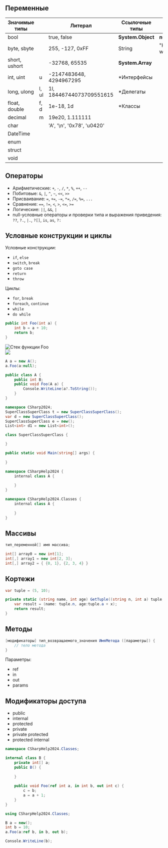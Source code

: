 ## Переменные

| Значимые типы |       | Литерал                     | Ссылочные типы    |                |
| ------------- | ----- | --------------------------- | ----------------- | -------------- |
| bool          |       | true, false                 | **System.Object** | **null**       |
| byte, sbyte   |       | 255, -127, 0xFF             | String            | "Hello world!" |
| short, ushort |       | -32768, 65535               | **System.Array**  |                |
| int, uint     | u     | -2147483648, 4294967295     | \*Интерфейсы      |                |
| long, ulong   | l, ul | 1l, 18446744073709551615    | \*Делегаты        |                |
| float, double | f, d  | 1e-18, 1d                   | \*Классы          |                |
| decimal       | m     | 19e20, 1.111111             |                   |                |
| char          |       | 'A', '\\n', '0x78', 'u0420' |                   |                |
| DateTime      |       |                             |                   |                |
| enum          |       |                             |                   |                |
| struct        |       |                             |                   |                |
| void          |       |                             |                   |                |
## Операторы
- Арифметические: `+`, `-`, `/`, `*`, `%`, `++`, `--`
- Побитовые: `&`, `|`, `^`, `~`, `<<`, `>>`
- Присваивание: `=`, `+=`, `-=`, `*=`, `/=`, `%=`, `...`
- Сравнение: `==`, `!=`, `<`, `>`, `<=`, `>=`
- Логические: `||`, `&&`, `|`
- null-условные операторы и проверки типа и выражения приведения: `??`, `?.`, `|.`, `?[]`, `is`, `as`, `?:`
## Условные конструкции и циклы
Условные конструкции:
- `if`, `else`
- `switch`, `break`
- `goto case`
- `return`
- `throw`
  
Циклы:
- `for`, `break`
- `foreach`, `continue`
- `while`
- `do while`

```cs
public int Foo(int a) {
	int b = a + 10;
	return b;
}
```
![Стек функции Foo](../Pictures/01_01.%20Стек%20функции%20Foo.png)  
![](../Pictures/01_01.%20Стек%20функции%20Foo.png)  
```cs
A a = new A();
a.Foo(a:null);

public class A {
	public int B;
	public void Foo(A a) {
		Console.WriteLine(a?.ToString());
	}
}
```
  
```cs
namespace CSharp2024;
SuperClassSuperClass t = new SuperClassSuperClass();
var d = new SuperClassSuperClass();
SuperClassSuperClass e = new();
List<int> d1 = new List<int>();

class SuperClassSuperClass {

}

public static void Main(string[] args) {
	
}
```

```cpp
namespace CSharpHelp2024 {
	internal class A {
	
	}
}

namespace CSharpHelp2024.Classes {
	internal class A {
	
	}
}
```
## Массивы
```cs
тип_переменной[] имя массива;

int[] array0 = new int[1];
int[,] array1 = new int[2, 3];
int[,] array2 = { {0, 1}, {2, 3, 4} }
```
## Кортежи
```cs
var tuple = (5, 10);

private static (string name, int age) GetTuple((string n, int a) tuple, int x) {
	var result = (name: tuple.n, age:tuple.a + x);
	return result;
}
```
## Методы
```cs
[модификаторы] тип_возвращаемого_значения ИмяМетода ([параметры]) {
	// тело метода
}
```
Параметры:
- ref
- in
- out
- params
## Модификаторы доступа
- public
- internal
- protected
- private
- private protected
- protected internal
  
```cs
namespace CSharpHelp2024.Classes;

internal class B {
	private int[] a;
	public B() {
	
	}
	
	public void Foo(ref int a, in int b, out int c) {
		c = b;
		a = a + 1;
	}
}

using CSharpHelp2024.Classes;

B a = new();
int b = 10;
a.Foo(a:ref b, in b, out b);

Console.WriteLine(b);
```
